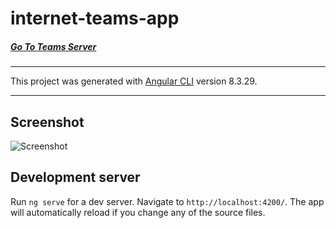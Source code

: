 # internet-teams-app

##### [Go To Teams Server](https://github.com/AviNessimian/teams-api "Api")
___
This project was generated with [Angular CLI](https://github.com/angular/angular-cli) version 8.3.29.
___

## Screenshot
![Screenshot](Capture.PNG)


## Development server

Run `ng serve` for a dev server. Navigate to `http://localhost:4200/`. The app will automatically reload if you change any of the source files.


